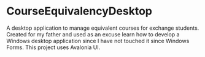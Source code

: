 # CourseEquivalencyDesktop
A desktop application to manage equivalent courses for exchange students. Created for my father and used as an excuse learn how to develop a Windows desktop application since I have not touched it since Windows Forms. This project uses Avalonia UI.
